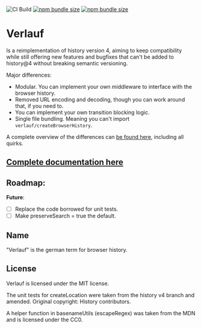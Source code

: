 ![CI Build](https://github.com/StringEpsilon/verlauf/workflows/CI%20Build/badge.svg)
[![npm bundle size](https://badgen.net/bundlephobia/min/verlauf@latest)](https://bundlephobia.com/result?p=verlauf)
[![npm bundle size](https://badgen.net/bundlephobia/minzip/verlauf@latest)](https://bundlephobia.com/result?p=verlauf)

# Verlauf

Is a reimplementation of history version 4, aiming to keep compatibility while still offering new features and bugfixes that can't be added to history@4 without breaking semantic versioning.

Major differences:

-   Modular. You can implement your own middleware to interface with the browser history.
-   Removed URL encoding and decoding, though you can work around that, if you need to.
-   You can implement your own transition blocking logic.
-   Single file bundling. Meaning you can't import `verlauf/createBrowserHistory`.

A complete overview of the differences can [be found here](./docs/differences.md), including all quirks.

## [Complete documentation here](./docs/index.md)

## Roadmap:

**Future**:

-   [ ] Replace the code borrowed for unit tests.
-   [ ] Make preserveSearch = true the default.

## Name

"Verlauf" is the german term for browser history.

## License

Verlauf is licensed under the MIT license.

The unit tests for createLocation were taken from the history v4 branch and amended. Original copyright: History contributors.

A helper function in basenameUtils (escapeRegex) was taken from the MDN and is licensed under the CC0.

